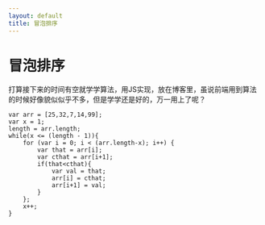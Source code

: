 ```yaml
---
layout: default
title: 冒泡排序
---
```



冒泡排序
===================

打算接下来的时间有空就学学算法，用JS实现，放在博客里，虽说前端用到算法的时候好像貌似似乎不多，但是学学还是好的，万一用上了呢？


	var arr = [25,32,7,14,99];
	var x = 1;
	length = arr.length;
	while(x <= (length - 1)){
		for (var i = 0; i < (arr.length-x); i++) {
			var that = arr[i];
			var cthat = arr[i+1];
			if(that<cthat){
		        var val = that;
		        arr[i] = cthat;
		        arr[i+1] = val;
		    }
		};
		x++;
	}














